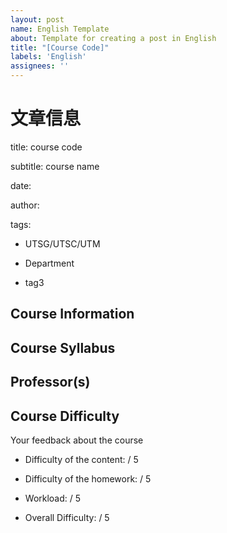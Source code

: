```yaml
---
layout: post
name: English Template
about: Template for creating a post in English
title: "[Course Code]"
labels: 'English'
assignees: ''
---
```

# 文章信息
title: course code

subtitle: course name

date: 

author:

tags:
  - UTSG/UTSC/UTM
  
  - Department
  
  - tag3

## Course Information

## Course Syllabus

## Professor(s)

## Course Difficulty
Your feedback about the course

- Difficulty of the content:  / 5

- Difficulty of the homework:  / 5

- Workload:  / 5

- Overall Difficulty:  / 5
